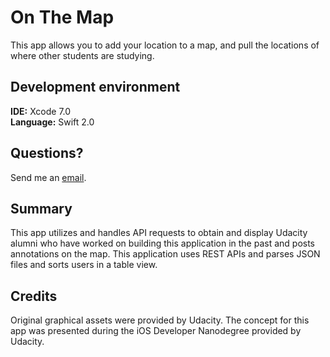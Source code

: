 # On The Map

This app allows you to add your location to a map, and pull the locations of where other students are studying.
## Development environment
<b>IDE:</b> Xcode 7.0
<br><b>Language:</b> Swift 2.0

## Questions?
Send me an [email](mailto:macs4enthusiasts@gmail.com?subject=OnTheMap).

## Summary
This app utilizes and handles API requests to obtain and display Udacity alumni who have worked on building this application in the past and posts annotations on the map. This application uses REST APIs and parses JSON files and sorts users in a table view.

## Credits
Original graphical assets were provided by Udacity.
The concept for this app was presented during the iOS Developer Nanodegree provided by Udacity.


